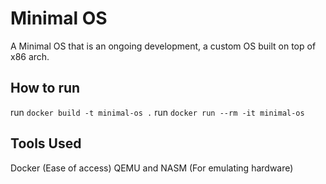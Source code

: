                                             
# Minimal OS

A Minimal OS that is an ongoing development, a custom OS built on top of x86 arch. 

## How to run
run `docker build -t minimal-os .`
run `docker run --rm -it minimal-os`

## Tools Used
Docker (Ease of access)
QEMU and NASM (For emulating hardware)

